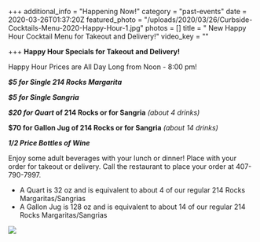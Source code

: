 +++
additional_info = "Happening Now!"
category = "past-events"
date = 2020-03-26T01:37:20Z
featured_photo = "/uploads/2020/03/26/Curbside-Cocktails-Menu-2020-Happy-Hour-1.jpg"
photos = []
title = " New Happy Hour Cocktail Menu for Takeout and Delivery!"
video_key = ""

+++
**Happy Hour Specials for Takeout and Delivery!**

Happy Hour Prices are All Day Long from Noon - 8:00 pm!

**_$5 for Single 214 Rocks Margarita_**

**_$5 for Single Sangria_**

**_$20 for Quart_ of 214 Rocks or for Sangria** _(about 4 drinks)_

**$70 for Gallon Jug of 214 Rocks or for Sangria** _(about 14 drinks)_

**_1/2 Price Bottles of Wine_**

Enjoy some adult beverages with your lunch or dinner! Place with your order for takeout or delivery. Call the restaurant to place your order at 407-790-7997.

* A Quart is 32 oz and is equivalent to about 4 of our regular 214 Rocks Margaritas/Sangrias
* A Gallon Jug is 128 oz and is equivalent to about 14 of our regular 214 Rocks Margaritas/Sangrias

![](/uploads/2020/03/26/Happy-Hour-Curbside-Specials_Tag-1.jpg)